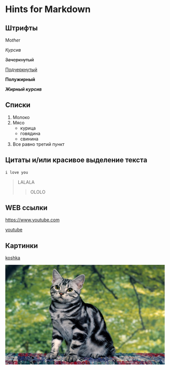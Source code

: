 # Hints for Markdown 

## Штрифты

Mo*the*r

*Курсив*

~~Зачеркнутый~~

<u>Подчеркнутый</u>

**Полужирный**

***Жирный курсив***

## Списки


 1. Молоко
 2. Мясо 
     * курица
     - говядина
     + свинина
 3. Все равно третий пункт

## Цитаты и/или красивое выделение текста

```sh
i love you
```

> LALALA
>> OLOLO


## WEB ссылки

https://www.youtube.com


[youtube](https://www.youtube.com/ "Видеохостинг")

## Картинки

[koshka](https://w.forfun.com/fetch/a9/a9cd07f219cf102dcda5ccff4acde0b5.jpeg/ "милая мордашка")

![puska](koshka.jpg)